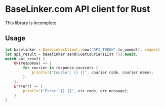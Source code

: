 # BaseLinker.com API client for Rust

This library is incomplete

## Usage

```rs
let baselinker = BaseLinkerClient::new("API_TOKEN".to_owned(), reqwest::Client::new());
let api_result = baselinker.send(&GetCouriersList {}).await;
match api_result {
    Ok(response) => {
        for courier in response.couriers {
            println!("Courier: {} {}", courier.code, courier.name);
        }
    },
    Err(err) => {
        println!("Error! {} {}", err.code, err.message);
    }
}
```